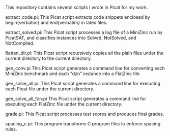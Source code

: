 This repository contains several scripts I wrote in Picat for my work.

extract_code.pi:
 This Picat script extracts code snippets enclosed by begin{verbatim} and end{verbatim} in latex files.

extract_solved.pi:
 This Picat script processes a log file of a MiniZinc run by PicatSAT, and classifies instances into Solved, NotSolved, and NotCompiled.

flatten_dir.pi:
 This Picat script recursively copies all the plain files under the current directory to the current directory.

gen_conv.pi
 This Picat script generates a command line for converting each MiniZinc benchmark and each "dzn" instance into a FlatZinc file.

gen_solve_all.pi:
 This Picat script generates a command line for executing each Picat file under the current directory.

gen_solve_all_fzn.pi
 This Picat script generates a command line for executing each FlatZinc file under the current directory.

grade.pi:
 This Picat script processes test scores and produces final grades.

spacing_c.pi:
 This program transforms C program files to enforce spacing rules.

